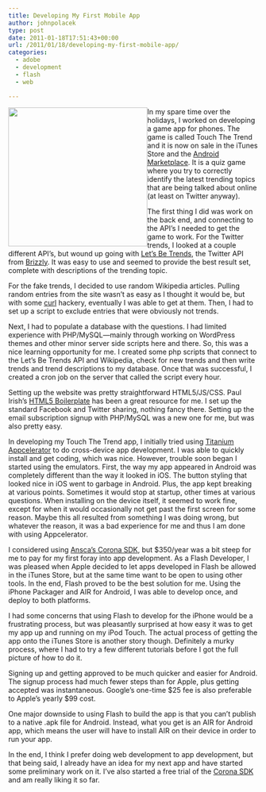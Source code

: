 ```yaml
---
title: Developing My First Mobile App
author: johnpolacek
type: post
date: 2011-01-18T17:51:43+00:00
url: /2011/01/18/developing-my-first-mobile-app/
categories:
  - adobe
  - development
  - flash
  - web

---
```


<img src="/img/blog/2011/01/touchthetrend.jpg" alt="" title="touchthetrend" width="480" height="86"  style="width:280px;height:auto;float:left;" /> In my spare time over the holidays, I worked on developing a game app for phones. The game is called Touch The Trend and it is now on sale in the iTunes Store and the [Android Marketplace][1]. It is a quiz game where you try to correctly identify the latest trending topics that are being talked about online (at least on Twitter anyway).

The first thing I did was work on the back end, and connecting to the API’s I needed to get the game to work. For the Twitter trends, I looked at a couple different API’s, but wound up going with <a href="http://letsbetrends.com" target="_blank" rel="noopener noreferrer">Let’s Be Trends</a>, the Twitter API from <a href="http://brizzly.com" target="_blank" rel="noopener noreferrer">Brizzly</a>. It was easy to use and seemed to provide the best result set, complete with descriptions of the trending topic.

For the fake trends, I decided to use random Wikipedia articles. Pulling random entries from the site wasn’t as easy as I thought it would be, but with some <a href="http://en.wikipedia.org/wiki/Curl_%28programming_language%29" target="_blank" rel="noopener noreferrer">curl</a> hackery, eventually I was able to get at them. Then, I had to set up a script to exclude entries that were obviously not trends.

Next, I had to populate a database with the questions. I had limited experience with PHP/MySQL—mainly through working on WordPress themes and other minor server side scripts here and there. So, this was a nice learning opportunity for me. I created some php scripts that connect to the Let’s Be Trends API and Wikipedia, check for new trends and then write trends and trend descriptions to my database. Once that was successful, I created a cron job on the server that called the script every hour.

Setting up the website was pretty straightforward HTML5/JS/CSS. Paul Irish’s <a href="http://html5boilerplate.com" target="_blank" rel="noopener noreferrer">HTML5 Boilerplate</a> has been a great resource for me. I set up the standard Facebook and Twitter sharing, nothing fancy there. Setting up the email subscription signup with PHP/MySQL was a new one for me, but was also pretty easy.

In developing my Touch The Trend app, I initially tried using <a href="http://www.appcelerator.com" target="_blank" rel="noopener noreferrer">Titanium Appcelerator</a> to do cross-device app development. I was able to quickly install and get coding, which was nice. However, trouble soon began I started using the emulators. First, the way my app appeared in Android was completely different than the way it looked in iOS. The button styling that looked nice in iOS went to garbage in Android. Plus, the app kept breaking at various points. Sometimes it would stop at startup, other times at various questions. When installing on the device itself, it seemed to work fine, except for when it would occasionally not get past the first screen for some reason. Maybe this all resulted from something I was doing wrong, but whatever the reason, it was a bad experience for me and thus I am done with using Appcelerator.

I considered using <a href="https://coronalabs.com/corona-sdk/" target="_blank" rel="noopener noreferrer">Ansca’s Corona SDK</a>, but $350/year was a bit steep for me to pay for my first foray into app development. As a Flash Developer, I was pleased when Apple decided to let apps developed in Flash be allowed in the iTunes Store, but at the same time want to be open to using other tools. In the end, Flash proved to be the best solution for me. Using the iPhone Packager and AIR for Android, I was able to develop once, and deploy to both platforms.

I had some concerns that using Flash to develop for the iPhone would be a frustrating process, but was pleasantly surprised at how easy it was to get my app up and running on my iPod Touch. The actual process of getting the app onto the iTunes Store is another story though. Definitely a murky process, where I had to try a few different tutorials before I got the full picture of how to do it.

Signing up and getting approved to be much quicker and easier for Android. The signup process had much fewer steps than for Apple, plus getting accepted was instantaneous. Google’s one-time $25 fee is also preferable to Apple’s yearly $99 cost.

One major downside to using Flash to build the app is that you can’t publish to a native .apk file for Android. Instead, what you get is an AIR for Android app, which means the user will have to install AIR on their device in order to run your app.

In the end, I think I prefer doing web development to app development, but that being said, I already have an idea for my next app and have started some preliminary work on it. I’ve also started a free trial of the <a href="https://coronalabs.com/corona-sdk/" target="_blank" rel="noopener noreferrer">Corona SDK</a> and am really liking it so far.

 [1]: market://search?q=pname:air.touchthetrend